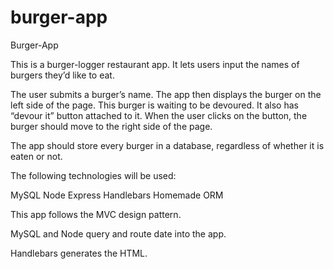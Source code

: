 # burger-app

Burger-App

This is a burger-logger restaurant app. It lets users input the names of burgers they’d like to eat.

The user submits a burger’s name. The app then displays the burger on the left side of the page. This burger is waiting to be devoured. It also has “devour it” button attached to it. When the user clicks on the button, the burger should move to the right side of the page.

The app should store every burger in a database, regardless of whether it is eaten or not.

The following technologies will be used:

MySQL
Node
Express
Handlebars
Homemade ORM

This app follows the MVC design pattern.

MySQL and Node query and route date into the app.

Handlebars generates the HTML.

 

